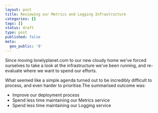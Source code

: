 ```yaml
---
layout: post
title: Reviewing our Metrics and Logging Infrastructure
categories: []
tags: []
status: draft
type: post
published: false
meta:
  geo_public: '0'
---
```

Since moving lonelyplanet.com to our new cloudy home we've forced ourselves to take a look at the infrastructure we've been running, and re-evaluate where we want to spend our efforts.

What seemed like a simple agenda turned out to be incredibly difficult to process, and even harder to prioritise.The summarised outcome was:
<ul>
	<li>Improve our deployment process</li>
	<li>Spend less time maintaining our Metrics service</li>
	<li>Spend less time maintaining our Logging service</li>
</ul>
